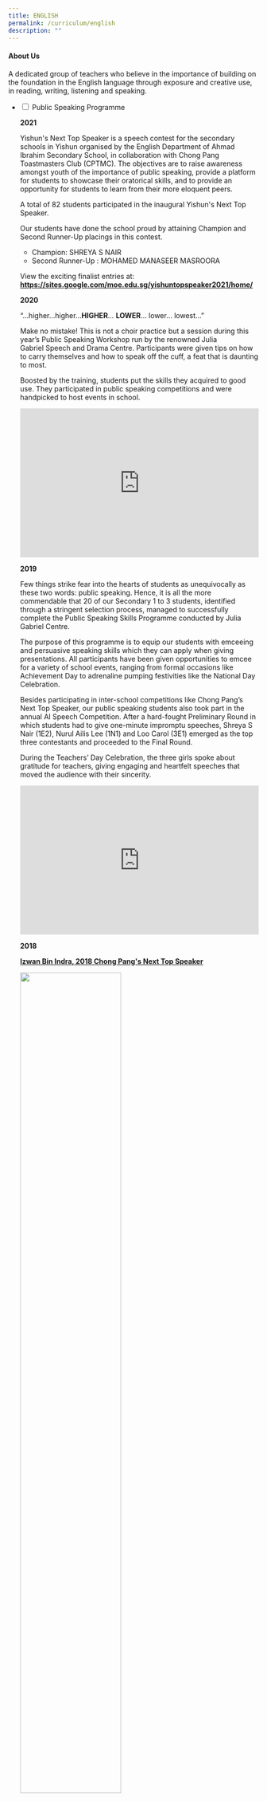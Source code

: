 ```yaml
---
title: ENGLISH
permalink: /curriculum/english
description: ""
---
```

<h4><strong>About Us</strong></h4>
<p>A dedicated group of teachers who believe in the importance of building on the foundation in the English language through exposure and creative use, in reading, writing, listening and speaking.</p>
<ul class="jekyllcodex_accordion">
<li><input id="accordion1" type="checkbox" /> <label for="accordion1">Public Speaking Programme</label>
<div>
<p><strong>2021</strong></p>
<p>Yishun's Next Top Speaker is a speech contest for the secondary schools in Yishun organised by the English Department of Ahmad Ibrahim Secondary School, in collaboration with Chong Pang Toastmasters Club (CPTMC). The objectives are to raise awareness amongst youth of the importance of public speaking, provide a platform for students to showcase their oratorical skills, and to provide an opportunity for students to learn from their more eloquent peers.</p>
<p>A total of 82 students participated in the inaugural Yishun's Next Top Speaker.</p>
<p>Our students have done the school proud by attaining Champion and Second Runner-Up placings in this contest.</p>
<ul>
<li>Champion: SHREYA S NAIR</li>
<li>Second Runner-Up : MOHAMED MANASEER MASROORA</li>
</ul>
<p>View the exciting finalist entries at:<br /><strong><a href="https://sites.google.com/moe.edu.sg/yishuntopspeaker2021/home/" target="_blank" rel="noopener">https://sites.google.com/moe.edu.sg/yishuntopspeaker2021/home/</a></strong></p>
<p><strong>2020</strong></p>
<p>&ldquo;&hellip;higher&hellip;higher&hellip;<strong>HIGHER</strong>&hellip;&nbsp;<strong>LOWER</strong>&hellip; lower&hellip;&nbsp;lowest&hellip;&rdquo;&nbsp;</p>
<p>Make no mistake! This is not a choir practice but a session during this year&rsquo;s Public Speaking Workshop run by the renowned Julia Gabriel&nbsp;Speech and Drama Centre. Participants were given tips on how to carry themselves and how to speak off the cuff, a feat that is daunting to most.&nbsp;</p>
<p>Boosted by the training, students put the skills they acquired to good use. They participated in public speaking competitions and were handpicked to host events in school.&nbsp;</p>
<iframe src="https://docs.google.com/presentation/d/e/2PACX-1vRelctAs6vEGIvteXlFcwPGIq7O-H8dhSdmAYrsdP-QhE8MLPuEKuAP5aAnkjjjUe2TkD9aCYAlU_1f/embed?start=false&loop=false&delayms=5000" frameborder="0" width="480" height="299" allowfullscreen="true"></iframe>
<p><strong>2019</strong></p>
<p>Few things strike fear into the hearts of students as unequivocally as these two words: public speaking. Hence, it is all the more commendable that 20 of our Secondary 1 to 3 students, identified through a stringent selection process, managed to successfully complete the Public Speaking Skills Programme conducted by Julia Gabriel Centre.</p>
<p>The purpose of this programme is to equip our students with emceeing and persuasive speaking skills which they can apply when giving presentations. All participants have been given opportunities to emcee for a variety of school events, ranging from formal occasions like Achievement Day to adrenaline pumping festivities like the National Day Celebration.</p>
<p>Besides participating in inter-school competitions like Chong Pang&rsquo;s Next Top Speaker, our public speaking students also took part in the annual AI Speech Competition. After a hard-fought Preliminary Round in which students had to give one-minute impromptu speeches, Shreya S Nair (1E2), Nurul Ailis Lee (1N1) and Loo Carol (3E1) emerged as the top three contestants and proceeded to the Final Round.</p>
<p>During the Teachers&rsquo; Day Celebration, the three girls spoke about gratitude for teachers, giving engaging and heartfelt speeches that moved the audience with their sincerity.</p>
<iframe src="https://docs.google.com/presentation/d/e/2PACX-1vSW9X5r_ZX0z9Vm66AvR0soeD1sY39dImzcp_cpVt4EdDBTGbhq-1cmqiyg_1ZOzuTr6dvsr7y8Ulbl/embed?start=false&loop=false&delayms=5000" frameborder="0" width="480" height="299" allowfullscreen="true"></iframe>
<p><strong>2018</strong></p>
<p><strong><u>Izwan Bin Indra, 2018 Chong Pang's Next Top Speaker</u></strong></p>
<img style="width: 65%;" src="/images/Izwan%20Bin%20Indra_website.jpg" />
<p>Izwan Bin Indra (3E2) was declared 2018 Chong Pang's Next Top Speaker after battling with 8 other finalists. He exuded commanding stage presence and delivered his speech with conviction and flair. A pertinent speech (entitled Anti-social Social Network) wrapped in sincerity and adorned with a sprinkle of humour, it made us laugh, and it made us think. He also won the Crowd Favourite for Prepared Speech. Watch Izwan in action below.</p>
<div><iframe src="https://www.youtube.com/embed/dNcGpoXLMJ0" width="560" height="315" frameborder="0" allowfullscreen="allowfullscreen" data-mce-fragment="1"></iframe></div>
<p>Mercado Jose Gabriel Domingo (1E1) was the other finalist from Ahmad Ibrahim Secondary. Although he is only Secondary One, he delivered his speech with much confidence. Watch Gabriel in action below. <div>
<iframe src="https://www.youtube.com/embed/ayH2sCUvMqY" width="560" height="315" frameborder="0" allowfullscreen="allowfullscreen" data-mce-fragment="1"></iframe></div>
<p><strong><u>Winner of Unseen Poetry Debate at National Schools Literature Festival</u></strong></p>
<img style="width: 65%;" src="/images/Winner-of-Unseen-Poetry-Debate-at-National-Schools-Literature-Festival.jpg" />
<p>One may say it was beginner&rsquo;s luck that 4 students bagged a trophy in their maiden debate competition, but a stroke of luck it wasn&rsquo;t. With all the weeks of practice, mock debates with teachers, and video-calling to discuss and hone their arguments, these Pure Literature students from 4E3 demonstrated nothing less than pure grit and determination, scrutinising two poems in preparation for the Unseen Poetry Debate. New and inexperienced in debate they might have been, but won the praise of the judges they did for their close analysis. Winning despite being up against a debate-trained team from Evergreen Secondary School really gave these 4 young ladies a boost of confidence! Congratulations, Sarah, Sarefina, Serena and Chi Rou!</p>
<p>Winners<br />1. Sarah Tan Xin Hui 4E3<br />2. Sarefina Sindhu Victor 4E3<br />3. Yong Yi Xuan, Serena 4E3<br />4. Tay Chi Rou 4E3</p>
<p><strong><u>31st YMCA Plain English Speaking Awards (PESA)</u></strong></p>
<img style="width: 65%;" src="/images/PESA%20Logo.png" />
<p>This year, total of four students from the Public Speaking Programme represented the school to take part in the&nbsp;<strong><em>31st Plain English Speaking Awards (PESA)</em></strong>, an annual public-speaking competition organised by the YMCA.<br />Lau Jiaxi (1E2) and Loke Xin Yue (2N1) participated in the Lower Secondary category, while Chan Jun Da Edward (3E4) and Nawal bte Muhammad Mustafah (3E4) took part in the Upper Secondary category.</p>
<p><strong><u>Julia Gabriels Public Speaking Course</u></strong></p>
<iframe src="https://docs.google.com/presentation/d/e/2PACX-1vRgKilYeapq8csR4_XMUVfbu6g8qs3splismdBKRNrMLxfMOBqSwLPax3kTO1HrB2haRLKlbzlwDchY/embed?start=false&loop=false&delayms=5000" frameborder="0" width="480" height="299" allowfullscreen="true"></iframe>
<p>In its second year of running, the Julia Gabriels Public Speaking Course aims to provide opportunities for interested students to hone their public speaking skills.&nbsp;</p>
<p>The course consisted of a series of workshops conducted across Semester 1, where students were taught pronunciation, speech development, voice projection and improvisation.&nbsp;</p>
<p>After the programme, the participants were given opportunities to apply their public speaking skills in many school events and public speaking competitions. Students served as emcees in major events such as Achievement Day, and school celebrations such as Teachers&rsquo; Day and National Day. In addition, students also represented the school in public speaking competitions such as YMCA&rsquo;s Plain English Speaking Awards (PESA) and Chong Pang&rsquo;s Next Top Speaker 2017.</p>
<p>It was a joy to witness these students grow as confident and persuasive communicators.</p>
<p><strong>Participants</strong></p>
<table>
<tbody>
<tr>
<td>1E2</td>
<td>LEE WEE TECK</td>
<td>3E3</td>
<td>ATREYO BANERJEE</td>
</tr>
<tr>
<td>1E2</td>
<td>LAU JIA XI</td>
<td>3E3</td>
<td>SAREFINA SINDHU VICTOR</td>
</tr>
<tr>
<td>2E1</td>
<td>WONG WAI YI</td>
<td>3E3</td>
<td>IZZARILHAN B SELAMAT</td>
</tr>
<tr>
<td>2E1</td>
<td>DEEN LATOZA FEROZDEEN</td>
<td>3E4</td>
<td>CHAN JUN DA EDWARD</td>
</tr>
<tr>
<td>2E1</td>
<td>IZWAN B INDRA</td>
<td>3E4</td>
<td>NAWAL BTE MOHAMAD MUSTAFAH</td>
</tr>
<tr>
<td>2E3</td>
<td>THIAN YI EN</td>
<td>3E4</td>
<td>JESSICA LONG MEI YUN</td>
</tr>
<tr>
<td>2E3</td>
<td>LIM URNYI</td>
<td>3E4</td>
<td>KETHEESAN OLIVIA SURRTHI</td>
</tr>
<tr>
<td>2E4</td>
<td>ZURYN AISYAH BTE ZAINUDIN</td>
<td>3E4</td>
<td>FU KAILIN</td>
</tr>
<tr>
<td>2E4</td>
<td>NUR AMIRAH BTE ROHAIZAD</td>
<td>3E4</td>
<td>WANG XIN TIAN</td>
</tr>
<tr>
<td>2N1</td>
<td>LOKE XIN YUE</td>
<td>3N1</td>
<td>MOHAMED ANEESKHAN</td>
</tr>
<tr>
<td>2N1</td>
<td>TAN KAI YOUNG JEROME</td>
<td>3N2</td>
<td>VAISHNAVI VIGNESWARAN</td>
</tr>
<tr>
<td>3N2</td>
<td>SHAKIRA TEO ZIROU</td>
</tr>
<tr>
<td>3N2</td>
<td>MUHAMMAD NAZIRAN B NAZLAN</td>
</tr>
<tr>
<td>3T1</td>
<td>SHAUN LIM CHUANG YE</td>
</tr>
</tbody>
</table>
</div>
</li>
<li><input id="accordion2" type="checkbox" /> <label for="accordion2">Reading Programmes</label>
<div>
<p>Pupils develop the critical habit of reading to build knowledge, vocabulary as well as increase focus.</p>
<p>Below are some recommended titles:</p>
<ul>
<li><strong><a href="files/Fiction%20reading%20list.pdf" target="_blank" rel="noopener">Fiction Reading List</a></strong></li>
<li><strong><a href="/files/Popular%20Teen%20Series.pdf" target="_blank" rel="noopener">Popular Teen Series</a></strong></li>
<li><strong><a href="/files/Resource%20List%20for%20Teens%20-%20Horror.pdf" target="_blank" rel="noopener">Resource List for Teens - Horror</a></strong></li>
<li><strong><a href="/files/Resource%20List%20for%20Teens%20-%20Issues.pdf" target="_blank" rel="noopener">Resource List for Teens - Issues</a></strong></li>
<li><a href="/files/Resource%20List%20for%20Teens%20-%20Mystery.pdf" target="_blank" rel="noopener"><strong>Resource List for Teens - Mystery</a></strong></li>
</ul>
<p><strong><u>The AISS Reading Programme</u></strong></p>
<p>AI has been on the Read@NLB Programme since January 2015.&nbsp;<br />The focus has been to encourage and promote reading among our Lower Secondary students.&nbsp;<br />We closely track the reading habits of our students and set specific targets for the year.</p>
<p><strong><u>Think Green Jamboree</u></strong></p>
<p>Think Green Jamboree was held in Term 2, on the 10th of April 2017, and it was on the theme of the Environment and Climate Change. The reading genres of Science Fiction, Dystopia and others were explored, with screenings of documentaries on the theme of Saving the Environment. There were live music performances where a band was assembled, that played melodious tunes, with lyrics that developed the concept of a better Green Environment. There was also a hands-on, craft-making station where students created their own pieces of Art using recycled paper and other discarded material which was quite therapeutic! There was also the opportunity for students to formulate their thoughts and speak on specific aspects of the theme, based on taglines they happened to draw. In addition, there were Book Displays and readings on the Environment &amp; our Animal Friends. Students and teachers alike enjoyed the creation and use of the photo-booth, made of recycled materials with props.</p>
<iframe src="https://docs.google.com/presentation/d/e/2PACX-1vSnvDNUNPXWRj47yEsRK63oml5RhJH2deI48lT0YrAIwjgRfCEM-Uaaq7STc3vqBT_1u2hzy4yv_Ftn/embed?start=false&loop=false&delayms=5000" frameborder="0" width="480" height="299" allowfullscreen="true"></iframe>
<p><strong><u>Think Green Jamboree</u></strong></p>
<p>Held during the post-SA2 period, the October Jamboree &ndash; Spooktacular brought to students a series of activities and stories featuring the book genres of Horror and Thriller. One of the activities included a crime-scene investigation where students were challenged to solve a murder mystery at a staged crime scene. Students were also treated to a Movie Excerpt Screening to see how novels can come alive on screen. Excerpts of horror and thriller novels were read before the corresponding scenes of the same movies were screened. In addition, aspiring writers were encouraged to try their hand at writing two-sentence horror stories to scare their peers and teachers. Besides all these, students were also able to take photographs with their friends at the photo booth furnished with an array of masks and props. To top it all up, books written by acclaimed writers such as Stephen King and Dean Koontz were featured in an attention-grabbing book display that encouraged students to browse and borrow the books home.</p>
<iframe src="https://docs.google.com/presentation/d/e/2PACX-1vS31FMMpi_7dJnn895_pUYX7AQbP9aDUns7aBg-rAhFvxl-3zFM9iKerR1QsUVHU4pCWRSjZWMTixwr/embed?start=false&loop=false&delayms=5000" frameborder="0" width="480" height="299" allowfullscreen="true"></iframe>
</div>
</li>
<li><input id="accordion3" type="checkbox" /> <label for="accordion3">Writing Programme</label>
<div>
<p><span style="text-decoration: underline;"><strong>World Poetry Day</strong></span></p>
<p>Every year, on 21st March, the whole world celebrates all things poetry. This year, poetry has taken over AISS as the English and Literature department has planned a week-long series of activities to celebrate World Poetry Day.</p>
<img style="width: 75%;" src="/images/Students%20Poetry%20Display%20in%20the%20library.jpg" />
<p style="text-align: center;"><strong>Students&rsquo; Poetry Display in the library</strong></p>
<img style="width: 25%;" src="/images/Showcase%20of%20students%20poetry.jpg" align = "left" />
<p>The library showcased projects that were done by our Secondary 1 and 3 students. The Secondary 1 students designed album covers and created Instagram profiles to feature the main themes and characters of the two poetries they have learnt in class &ndash; &lsquo;On Turning Ten&rsquo; by Billy Collins and &lsquo;Tich Miller&rsquo; by Wendy Cope. The Secondary 3 students had a dramatic recital of the poems they were studying in class and recorded their recital in audio format. By scanning the QR code on display, AISS students got to listen to the recital performed by the students.</p>
<p>Another showcase was set up near the General Office and in front of the AI ARC. Our AI family was able to admire the good work of our Secondary 2 and 4 students who upcycled old library books by making inspirational blackout poetry from torn out pages.</p>
<p><strong>Showcase of students&rsquo; poetry near the General Office&nbsp;</strong></p>
<img style="width: 65%;" src="/images/Poems%20that%20reflect%20the%20theme%20of%20War%20and%20Conflict%20and%20The%20Pandemic.jpg" />
<p style="text-align: center;"><strong>Poems that reflect the theme of &lsquo;War and Conflict&rsquo; and &lsquo;The Pandemic&rsquo;</strong></p>
<img style="width: 65%;" src="/images/Students%20explored%20the%20theme%20of%20Animals%20and%20Wildlife.jpg" />
<p style="text-align: center;"><strong>Students explored the theme of &lsquo;Animals and Wildlife&rsquo; and express their ideas through poetry</strong></p>
<img style="width: 65%;" src="/images/Students%20enjoyed%20creating%20Instagram%20profiles%20and%20designing%20album%20covers.jpg" />
<p style="text-align: center;"><strong>Students enjoyed creating Instagram profiles and designing album covers to explore the characters from the poetry they studied in class</strong></p>
<p><span style="text-decoration: underline;"><strong>Launch of ContemplAtIons</strong></span></p>
<p>"ContemplAtIons" is a yearly anthology of short stories, poems, other writings and illustrations produced by the student participants of the EL Department's Creative Writing Programme. From 2020, to do our part for the environment, we shifted from print copies to digital e-publications. This has allowed the students to share their wonderful pieces with a wider audience and created a space for readers to engage with our writers. This year, we have Insta-poetry, rap videos, twin cinemas, self-illustrated e-books and Choose-You-Own-Adventure stories. It&rsquo;s a fiesta!</p>
<p>You can access the 2020 ContemplAtIons site here: <a href="https://sites.google.com/moe.edu.sg/contemplations-2020/home" target="_blank" rel="noopener">https://sites.google.com/moe.edu.sg/contemplations-2020/home</a></p>
<p>You can access the 2021 ContemplAtIons site here:&nbsp;<a href="https://sites.google.com/moe.edu.sg/contemplations2021/home" target="_blank" rel="noopener">https://sites.google.com/moe.edu.sg/contemplations2021/home</a></p>
<img style="width: 65%;" src="/images/Sahasra%20Chargonda%20from%203E1%20inviting%20Kevin%20Lin%20from%204E1%20to%20launch%20ContemplAtIons.jpg" />
<p style="text-align: center;"><strong>Sahasra Chargonda from 3E1 inviting Kevin Lin from 4E1 to launch &ldquo;ContemplAtIons&rdquo; by reciting an extract from his poem.</strong></p>
<img src="/images/mnc.png">
<p style="text-align: center;"><strong>Marsha &lsquo;Ardyana from 3N1 and Celest Loh from 2E4 reciting extracts of their poems and short stories.&nbsp;</strong></p>
<p><span style="text-decoration: underline;"><strong>The Queens&rsquo; Commonwealth Essay Competition 2021</strong></span></p>
<img style="width: 50%;" src="/images/Commonwealth%20Essay%20Competition%20logo.jpg" />
<div style="text-align: center;">Award Winners from Ahmad Ibrahim Secondary School&nbsp;</div>
<div style="text-align: center;">&nbsp;</div>
<div>
<div style="text-align: center;"><strong>Gold Award Winner</strong></div>
<div style="text-align: center;">4N2 Ang Jun Kai Ryan (<strong><u><a href="/files/SENIOR%204N2%20ANG%20JUN%20KAI%20RYAN.pdf" target="_blank" rel="noopener">Write Up</a></u></strong>)</div>
<div>
<table>
<tbody>
<tr>
<th style="text-align: center;" colspan="2">Silver Award Winners</th>
</tr>
<tr style="text-align: center;">
<td>1E1 EVA LEONG YU HUA</td>
<td>3E2 RAIF RUSYDI BIN YUSOFF</td>
</tr>
<tr style="text-align: center;">
<td>2E1 ADITYA SONU NAIR</td>
<td>3E3 RIFQY HADY BIN MOHAMMAD HADI</td>
</tr>
<tr style="text-align: center;">
<td>2E1 HANNAH ATHIRAH BINTE MOHAMED HAZEN</td>
<td>3E4 KDEN TAN MICHAEL</td>
</tr>
<tr style="text-align: center;">
<td>&nbsp;2E2 SAHASRA CHARGONDA</td>
<td>&nbsp;4E1 EUGENE WONG YONG QUAN</td>
</tr>
<tr style="text-align: center;">
<td>2N1 MARSHA ARDYANA BINTE SHAHIMAN AZMI</td>
<td>4E2 TAN JING XUAN&nbsp;</td>
</tr>
<tr style="text-align: center;">
<td>3E1 MIGUEL LOUIS LACSON MALELANG</td>
<td>4E3 SADHANA BALAJI MALUR</td>
</tr>
<tr style="text-align: center;">
<td>3E1 PHUA YONG LE</td>
<td>4N2 CELESTE WONG</td>
</tr>
<tr style="text-align: center;">
<td>4N2 CHONG ZI HUI ELENA</td>
</tr>
<tr style="text-align: center;">
<td>4N2 DAYANA BINTE ABDUL HADDY</td>
</tr>
</tbody>
</table>
</div>
<div style="text-align: center;"><strong>Bronze Award Winners</strong></div>
<div>
<table>
<tbody>
<tr style="text-align: center;">
<td>1E1 CALEB NG</td>
<td>3E1 SHERNICE SAH JIA YI</td>
</tr>
<tr style="text-align: center;">
<td>1E1 GORDON TAY</td>
<td>3E1 REGINA SEOW PEI YANG</td>
</tr>
<tr style="text-align: center;">
<td>1E1 MOHAMMED AARYAN HAZIM</td>
<td>3E1 LIM SWEE HONG&nbsp;</td>
</tr>
<tr style="text-align: center;">
<td>2E1 CARIS CHEW XIN RU</td>
<td>3E1 JOANN ROSHNI MARIADOS</td>
</tr>
<tr style="text-align: center;">
<td>2E1 MAYA ZARIFAH BINTE ZULKANAI</td>
<td>3E1 ANGELIN KOH JIA EN</td>
</tr>
<tr style="text-align: center;">
<td>2E1 XING WEI TAN</td>
<td>3E4 HAAZIQ RAIF BIN AZLAN</td>
</tr>
<tr style="text-align: center;">
<td>2E1 HEIDI CHNG</td>
<td>4E3 NUR RESHKA AYESHA BINTE GULAM</td>
</tr>
<tr style="text-align: center;">
<td>2N1 MUHAMMED MATIN MIRZA BIN&nbsp;ABDULLAH</td>
<td>4E3 NUR HAZIMAH BINTE MOHD REZAL</td>
</tr>
<tr style="text-align: center;">
<td>&nbsp;2N1 NUR KAMARIAH IHSAN BINTE&nbsp;MUCHSIN DAHALAN</td>
<td>4N2 ADRE BIN ALFIYAN</td>
</tr>
<tr style="text-align: center;">
<td>2N1 NICHOLAS TANG ZHIJIE</td>
<td>4N2 ASHRIEL AFIQ BIN ANUAR</td>
</tr>
<tr style="text-align: center;">
<td>2N1 NYLA BATRISYIA EVBUOMWAN</td>
<td>4N2 DARREN SIM ZHE ZHENG</td>
</tr>
<tr style="text-align: center;">
<td>2T2 ADLIN ILYANA AZMAN</td>
<td>4N2 NAYLI FRYSHA JEFFERY</td>
</tr>
<tr style="text-align: center;">
<td>3E1 CHLOE HO YI XUAN</td>
<td>4N2 NG WEI QIANG PERRY</td>
</tr>
<tr style="text-align: center;">
<td>3E1 NADIRA AISYAH SHAHRIN</td>
<td>4N2 NG WEN XI</td>
</tr>
<tr style="text-align: center;">
<td>3E1 ZHENG JINGXUAN</td>
<td>4N2 NUR ALISHAH MUHAMMAD NUR MUBIIN</td>
</tr>
<tr style="text-align: center;">
<td>3E1 VICKY ANG HUIQI</td>
<td>4N2 NURUL HANIS BINTE ROSLI</td>
</tr>
<tr style="text-align: center;">
<td>3E1 MUHAMMAD KHAIRUN RAIYAN</td>
<td>4N2 PUTERI RINA MARIANA BINTE RA'INE</td>
</tr>
<tr style="text-align: center;">
<td>3E1 MAK KAI XIN</td>
<td>4N2 SHARFINA BINTE MUHAMMAD&nbsp;SHAHRIZAL</td>
</tr>
<tr>
<td style="text-align: center;">3E1 TAN YI XUAN</td>
<td style="text-align: center;">4N2 TAN IG JUN, KEANE&nbsp;</td>
</tr>
</tbody>
</table>
</div>
<p><span style="text-decoration: underline;"><strong>The Queens&rsquo; Commonwealth Essay Competition 2020</strong></span></p>
<img style="width: 50%;" src="/images/Commonwealth%20Essay%20Competition%20logo.jpg" />
<div style="text-align: center;">Award Winners from Ahmad Ibrahim Secondary School&nbsp;</div>
<div style="text-align: center;">&nbsp;</div>
<div style="text-align: center;"><strong>Junior Category</strong></div>
<div style="text-align: center;"><strong>Silver Award Winners</strong></div>
<div style="text-align: center;">1E1 Maya Zarifah Binte Zulkana (<strong><a href="/files/S1-E1%20MAYA%20ZARIFAH%20BINTE%20ZULKANAI.pdf" target="_blank" rel="noopener">Write up</a></strong>)</div>
<div style="text-align: center;">1E1 Rachel Chew Rui Qi&nbsp;(<strong><a href="/files/S1-E1%20RACHEL%20CHEW%20RUI%20QI.pdf" target="_blank" rel="noopener">Write up</a></strong>)</div>
<div style="text-align: center;">1E2 Dawn Alethea Lowe En&nbsp;(<strong><a href="/files/poem_1E2_Dawn%20Alethea%20Lowe%20En_136%20.pdf" target="_blank" rel="noopener">Write up</a></strong>)</div>
<div style="text-align: center;">1E3 Tan Xing Ting Gracia&nbsp;(<strong><a href="/files//Tan%20Xing%20Ting%20Gracia_1E3.pdf" target="_blank" rel="noopener">Write up</a></strong>)</div>
<div style="text-align: center;">&nbsp;</div>
<div style="text-align: center;"><strong>Bronze Award Winners</strong></div>
<div style="text-align: center;">1E1 Haryz Aiman Bin Mohamed Sophian</div>
<div style="text-align: center;">1E1 Heidi Chng</div>
<div style="text-align: center;">1E1 Loh Yi-An Ian</div>
<div style="text-align: center;">1E1 Phoebe Michelle Tan Wen Jin</div>
<div style="text-align: center;">1E3 Hana Nurhusna</div>
<div style="text-align: center;">1E3 Klenn Yuan Jun Teo</div>
<div style="text-align: center;">1E3 Lekisha M</div>
<div style="text-align: center;">1E3 Masroora Mohamed Manaseer</div>
<div style="text-align: center;">1E4 Ng Jun Xi, Brayden</div>
<div style="text-align: center;">1E4 Sim Shi Ting</div>
<div style="text-align: center;">2E2 Audreya Suvanto</div>
<div style="text-align: center;">&nbsp;</div>
<div style="text-align: center;"><strong>Senior Category</strong></div>
<div style="text-align: center;"><strong>Silver Award Winners</strong></div>
<div style="text-align: center;">2E2 Nadira Aisyah Shahrin&nbsp;(<strong><a href="https://ahmadibrahimsec.moe.edu.sg/qql/slot/u529/Curriculum/English/Commonwealth%20Essay%20Competition/Writeup/Nadira%20Aisyah%20Shahrin_2E2.pdf" target="_blank" rel="noopener">Write up</a></strong>)</div>
<div style="text-align: center;">4E3 Winston Leong&nbsp;(<strong><a href="https://ahmadibrahimsec.moe.edu.sg/qql/slot/u529/Curriculum/English/Commonwealth%20Essay%20Competition/Writeup/Winston%20Leong_4E3.pdf" target="_blank" rel="noopener">Write up</a></strong>)</div>
<div style="text-align: center;">&nbsp;</div>
<div style="text-align: center;"><strong>Bronze Award Winners</strong></div>
<div style="text-align: center;">4N1 Joey Chong Jing Yee</div>
<div style="text-align: center;">4N2 Almagro Karl Drew Rubio</div>
<div style="text-align: center;">4N2 Dewi Diantirani Binte M Mohamed Salleh</div>
<div style="text-align: center;">4N2 Ru Bing Rachel</div>
<p><span style="text-decoration: underline;"><strong>Creative Writing Camp</strong></span></p>
<p><strong>2020</strong></p>
<p>With their eyebrows knitted, eyes averted and lips pursed, student-writers sat deep in thought as they analysed sample texts and pondered on feedback given on their submitted work. Due to the Circuit Breaker in May, the discussions for this year&rsquo;s workshop were held online.&nbsp;</p>
<p>&ldquo;Authenticity! Authenticity!&rdquo; The students were hounded on the need to write from their hearts to capture the real essence of everyday life in their works.</p>
<p>Despite the psychological distance inherent on virtual platforms, the students rose to the challenge and made each session vibrant with their insightful sharing. Their creative works will be consolidated in this year&rsquo;s edition of Contemplations!, supported with student illustrations.</p>
<p><strong>2019</strong></p>
<iframe src="https://docs.google.com/presentation/d/e/2PACX-1vREKyhRlKNy57qR4RUmBT-KzNQvLzADpB87YlrJbXo0Be_f6mi8Dmg6jhqFYuepEHjgXjfndJ0LQWSv/embed?start=false&loop=false&delayms=5000" frameborder="0" width="480" height="299" allowfullscreen="true"></iframe>
<p>&ldquo;Tap, tap, tap&rdquo; is the crisp sound of the keyboard that brings words to the page. Slowly but surely, a conflict is brewing, a character is breathing, a scene is forming&hellip; and a story is born. Its creators are none other than aspiring student writers at the Creative Writing Camp. This is where they learn to craft effective dialogue, create engaging plots and bring their characters to life.</p>
<p>If one thinks that story writing is a lone, arduous process, we have new forms of assistance this year. Student facilitators &ndash; campers from the year before &ndash; were roped in to guide their peers. Teacher mentors were also assigned to provide close support throughout the journey. We hope that with the support of teachers and friends, student writers will embrace this long-drawn but gratifying process<br />of story-making!</p>
<p>In fact, this endeavour to stretch our budding young writers began just 3 years ago, and in celebration of their talents, their stories were showcased in a Book Launch and Signing session. Contemplations, a collection of short stories written by students from the previous 2 years, was published. They had the coveted opportunity to do what professional writers do &ndash; share their stories in a teacher-facilitated interview before student fans and supporters. Rewarding was it to see friends and schoolmates marvelling at these handwritten works&hellip; and not forgetting, jostling for an autograph!</p>
<p><span style="text-decoration: underline;"><strong>The Queens&rsquo; Commonwealth Essay Competition 2017</strong></span></p>
<img style="width: 50%;" src="/images/Commonwealth%20Essay%20Competition%20logo.jpg" />
<p>The Queen&rsquo;s Commonwealth Essay Competition is the world&rsquo;s oldest schools&rsquo; international writing competition, managed by The Royal Commonwealth Society since 1883. Every year, it offers all Commonwealth youth aged 18 and under the opportunity to express their hopes for the future, opinions of the present, and thoughts on the past through the written word. The competition is used by individuals and teachers to build confidence, develop writing skills, support creativity and encourage critical thinking, using literacy to empower young people to become global citizens.<br />This year&rsquo;s theme invited young people to reflect on the topic of &lsquo;A Commonwealth for Peace&rsquo;. Over 12,300 young people from across the Commonwealth entered the Competition.<br />Among the 18 entries from Ahmad Ibrahim Secondary School, the following three students achieved commendable results:</p>
<img style="width: 65%;" src="/images/2017_1027-7.jpg" />
<p style="text-align: center;"><strong>Gold Award:</strong>&nbsp;Allyn Tay Shi Yi (2E4)<br /><strong>Silver Award:</strong>&nbsp;Leong Wai Yip Winston (1E3)<br /><strong>Bronze Award:</strong>&nbsp;Chloe Kaitlyn Leung Hui En (2E2)</p>
<p><strong><u>Creative Writing Camp 2017</u></strong></p>
<p>15 students were selected to participate in the Creative Writing Camp held from 1 to 2 June. Students were exposed to different approaches to writing, the creative process, writing tips and various other skills. They were also offered a glimpse into the world of publishing and had a go writing as professional writers write. It was truly an eye-opening experience.</p>
<p>Through the activities and gruelling hours spent at the camp, students built on each other&rsquo;s strengths, sharpened each other&rsquo;s writing and enhanced their own writing style and story. The results? Breath-taking short stories that deserve a place in a book. No less.</p>
<iframe src="https://docs.google.com/presentation/d/e/2PACX-1vTX-K6RkLvqwe668bFwjqWkdZmdLD4GVlCuScmSOtLuhVQ71foTaxPsTywklw6KmCZAbs47ySJjllKP/embed?start=false&loop=false&delayms=5000" frameborder="0" width="480" height="299" allowfullscreen="true"></iframe>
</div>
</li>
<li><input id="accordion4" type="checkbox" /> <label for="accordion4">Participation</label>
<div>

</div>
</li>
<li><input id="accordion5" type="checkbox" /> <label for="accordion5">Gallery</label>
<div>

</div>
</li>
<li><input id="accordion6" type="checkbox" /> <label for="accordion6">Training Schedule</label>
<div>

</div>
</li>
</ul>